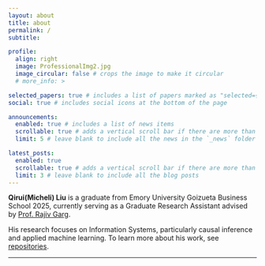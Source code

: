 ```yaml
---
layout: about
title: about
permalink: /
subtitle:

profile:
  align: right
  image: ProfessionalImg2.jpg
  image_circular: false # crops the image to make it circular
  # more_info: >

selected_papers: true # includes a list of papers marked as "selected={true}"
social: true # includes social icons at the bottom of the page

announcements:
  enabled: true # includes a list of news items
  scrollable: true # adds a vertical scroll bar if there are more than 3 news items
  limit: 5 # leave blank to include all the news in the `_news` folder

latest_posts:
  enabled: true
  scrollable: true # adds a vertical scroll bar if there are more than 3 new posts items
  limit: 3 # leave blank to include all the blog posts
---
```


<!-- Write your biography here. Tell the world about yourself. Link to your favorite [subreddit](http://reddit.com). You can put a picture in, too. The code is already in, just name your picture `prof_pic.jpg` and put it in the `img/` folder.

Put your address / P.O. box / other info right below your picture. You can also disable any of these elements by editing `profile` property of the YAML header of your `_pages/about.md`. Edit `_bibliography/papers.bib` and Jekyll will render your [publications page](/al-folio/publications/) automatically.

Link to your social media connections, too. This theme is set up to use [Font Awesome icons](https://fontawesome.com/) and [Academicons](https://jpswalsh.github.io/academicons/), like the ones below. Add your Facebook, Twitter, LinkedIn, Google Scholar, or just disable all of them. -->

**Qirui(Micheli) Liu** is a graduate from Emory University Goizueta Business School 2025, currently serving as a Graduate Research Assistant advised by [Prof. Rajiv Garg](https://www.rajivgarg.org/).

His research focuses on Information Systems, particularly causal inference and applied machine learning. To learn more about his work, see [repositories](/repositories/).

---

<!-- <div style="font-size: 0.95em; line-height: 2.5;">
  <i class="fa-brands fa-github fa-fw" style="margin-right: 0.5em;"></i><a href="https://github.com/fla-org/flash-linear-attention">Flash Linear Attention</a> <span style="font-size: 0.85em; color: #999;">efficient attention implementations in Triton</span><br>
  <i class="fa-brands fa-discord fa-fw" style="margin-right: 0.5em;"></i><a href="https://discord.gg/vDaJTmKNcS">FLA Discord</a> <span style="font-size: 0.85em; color: #999;">community for Flash Linear Attention</span><br>
  <i class="fa-solid fa-users fa-fw" style="margin-right: 0.5em;"></i><a href="https://asap-seminar.github.io/">ASAP Seminar</a> <a href="https://www.youtube.com/@ASAPSeminarSeries" style="margin-left: 0.3em;"><i class="fa-brands fa-youtube"></i></a> <span style="font-size: 0.85em; color: #999;">Advances in Sequence Modeling from Algorithmic Perspectives</span>
</div> -->
